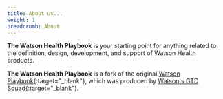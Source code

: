 ```yaml
---
title: About us...
weight: 1
breadcrumb: About
---
```


**The Watson Health Playbook** is your starting point for anything related to the definition, design, development, and support of Watson Health products.

**The Watson Health Playbook** is a fork of the original [Watson Playbook](https://pages.github.ibm.com/the-playbook/){:target="_blank"}, which was produced by [Watson's GTD Squad](https://pages.github.ibm.com/the-playbook/about/index/){:target="_blank"}.
